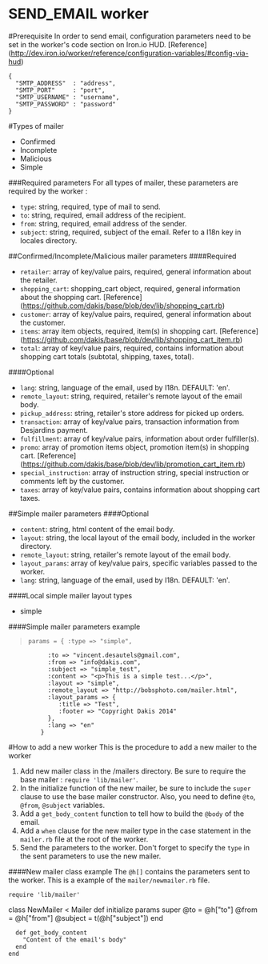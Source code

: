 SEND_EMAIL worker
======
#Prerequisite
In order to send email, configuration parameters need to be set in the worker's code section on Iron.io HUD. [Reference] (http://dev.iron.io/worker/reference/configuration-variables/#config-via-hud)
>  
```
{
  "SMTP_ADDRESS"  : "address",
  "SMTP_PORT"     : "port",
  "SMTP_USERNAME" : "username",
  "SMTP_PASSWORD" : "password"
}
```

#Types of mailer
*  Confirmed
*  Incomplete
*  Malicious
*  Simple

###Required parameters
For all types of mailer, these parameters are required by the worker :
* `type`: string, required, type of mail to send.
* `to`: string, required, email address of the recipient.
* `from`: string, required, email address of the sender.
* `subject`: string, required, subject of the email. Refer to a I18n key in locales directory.

##Confirmed/Incomplete/Malicious mailer parameters
####Required
* `retailer`: array of key/value pairs, required, general information about the retailer.
* `shopping_cart`: shopping_cart object, required, general information about the shopping cart. [Reference] (https://github.com/dakis/base/blob/dev/lib/shopping_cart.rb)
* `customer`: array of key/value pairs, required, general information about the customer.
* `items`: array item objects, required, item(s) in shopping cart. [Reference] (https://github.com/dakis/base/blob/dev/lib/shopping_cart_item.rb)
* `total`: array of key/value pairs, required, contains information about shopping cart totals (subtotal, shipping, taxes, total).

####Optional
* `lang`: string, language of the email, used by I18n. DEFAULT: 'en'.
* `remote_layout`: string, required, retailer's remote layout of the email body.
* `pickup_address`: string, retailer's store address for picked up orders.
* `transaction`: array of key/value pairs, transaction information from Desjardins payment.
* `fulfillment`: array of key/value pairs, information about order fulfiller(s).
* `promo`: array of promotion items object, promotion item(s) in shopping cart. [Reference] (https://github.com/dakis/base/blob/dev/lib/promotion_cart_item.rb)
* `special_instruction`: array of instruction string, special instruction or comments left by the customer.
* `taxes`: array of key/value pairs, contains information about shopping cart taxes.

##Simple mailer parameters
####Optional
* `content`: string, html content of the email body.
* `layout`: string, the local layout of the email body, included in the worker directory.
* `remote_layout`: string, retailer's remote layout of the email body.
* `layout_params`: array of key/value pairs, specific variables passed to the worker.
* `lang`: string, language of the email, used by I18n. DEFAULT: 'en'.

####Local simple mailer layout types
* simple

####Simple mailer parameters example
>     params = { :type => "simple",
               :to => "vincent.desautels@gmail.com",
               :from => "info@dakis.com",
               :subject => "simple_test",
               :content => "<p>This is a simple test...</p>",
               :layout => "simple",
               :remote_layout => "http://bobsphoto.com/mailer.html",
               :layout_params => {
                  :title => "Test",
                  :footer => "Copyright Dakis 2014"
               },
               :lang => "en"
             }

#How to add a new worker
This is the procedure to add a new mailer to the worker

1. Add new mailer class in the /mailers directory. Be sure to require the base mailer : `require 'lib/mailer'`.
2. In the initialize function of the new mailer, be sure to include the `super` clause to use the base mailer constructor. Also, you need to define `@to`, `@from`, `@subject` variables.
3. Add a `get_body_content` function to tell how to build the `@body` of the email.
4. Add a `when` clause for the new mailer type in the case statement in the `mailer.rb` file at the root of the worker.
5. Send the parameters to the worker. Don't forget to specify the `type` in the sent parameters to use the new mailer.

####New mailer class example
The `@h[]` contains the parameters sent to the worker.
This is a example of the `mailer/newmailer.rb` file.

>  
```
require 'lib/mailer'
```
class NewMailer < Mailer
  def initialize params
    super
    @to = @h["to"]
    @from = @h["from"]
    @subject = t(@h["subject"])
  end
```
  def get_body_content
    "Content of the email's body"
  end
end
```
